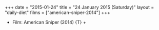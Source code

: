 +++
date = "2015-01-24"
title = "24 January 2015 (Saturday)"
layout = "daily-diet"
films = ["american-sniper-2014"]
+++


* Film: American Sniper (2014) {T} +
